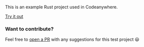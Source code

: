 This is an example Rust project used in Codeanywhere.

[Try it out](https://beta.codeanywhere.com/workspace#https://github.com/Codeanywhere-Templates/rust)

### Want to contribute?

Feel free to [open a PR](https://github.com/Codeanywhere-Templates/rust) with any suggestions for this test project 😃 